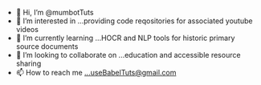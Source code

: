 - 👋 Hi, I’m @mumbotTuts
- 👀 I’m interested in ...providing code reqositories for associated youtube videos
- 🌱 I’m currently learning ...HOCR and NLP tools for historic primary source documents
- 💞️ I’m looking to collaborate on ...education and accessible resource sharing
- 📫 How to reach me ...useBabelTuts@gmail.com

<!---
mumbotTuts/mumbotTuts is a ✨ special ✨ repository because its `README.md` (this file) appears on your GitHub profile.
You can click the Preview link to take a look at your changes.
--->
